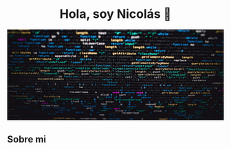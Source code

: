 <div align="center">
<h1 align="center">Hola, soy Nicolás 👋</h1>
</div>
<img src="img/background.jpg">

## Sobre mi
